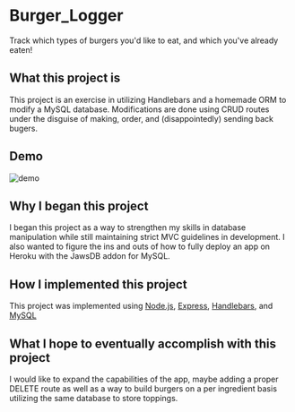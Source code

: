 # Burger_Logger
 Track which types of burgers you'd like to eat, and which you've already eaten!

## What this project is
This project is an exercise in utilizing Handlebars and a homemade ORM to modify a MySQL database. Modifications are done using CRUD routes under the disguise of making, order, and (disappointedly) sending back bugers.

## Demo
![demo](demo.gif)

## Why I began this project
I began this project as a way to strengthen my skills in database manipulation while still maintaining strict MVC guidelines in development. I also wanted to figure the ins and outs of how to fully deploy an app on Heroku with the JawsDB addon for MySQL.

## How I implemented this project
This project was implemented using [Node.js](https://nodejs.org/en/about/), [Express](https://expressjs.com/), [Handlebars](https://handlebarsjs.com/), and [MySQL](https://www.mysql.com/)

## What I hope to eventually accomplish with this project
I would like to expand the capabilities of the app, maybe adding a proper DELETE route as well as a way to build burgers on a per ingredient basis utilizing the same database to store toppings.

